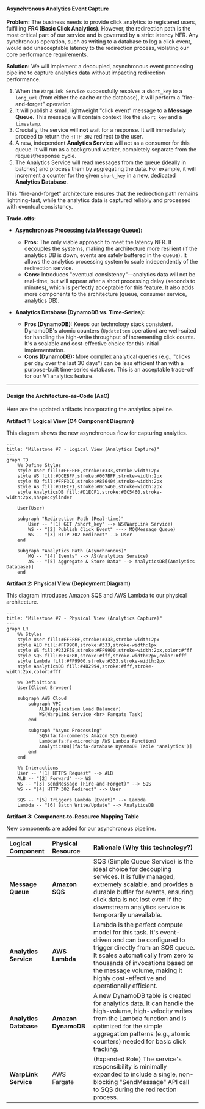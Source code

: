 #### **Asynchronous Analytics Event Capture**

**Problem:**
The business needs to provide click analytics to registered users, fulfilling **FR4 (Basic Click Analytics)**. However, the redirection path is the most critical part of our service and is governed by a strict latency NFR. Any synchronous operation, such as writing to a database to log a click event, would add unacceptable latency to the redirection process, violating our core performance requirements.

**Solution:**
We will implement a decoupled, asynchronous event processing pipeline to capture analytics data without impacting redirection performance.

1.  When the `WarpLink Service` successfully resolves a `short_key` to a `long_url` (from either the cache or the database), it will perform a "fire-and-forget" operation.
2.  It will publish a small, lightweight "click event" message to a **Message Queue**. This message will contain context like the `short_key` and a `timestamp`.
3.  Crucially, the service will **not** wait for a response. It will immediately proceed to return the `HTTP 302` redirect to the user.
4.  A new, independent **Analytics Service** will act as a consumer for this queue. It will run as a background worker, completely separate from the request/response cycle.
5.  The Analytics Service will read messages from the queue (ideally in batches) and process them by aggregating the data. For example, it will increment a counter for the given `short_key` in a new, dedicated **Analytics Database**.

This "fire-and-forget" architecture ensures that the redirection path remains lightning-fast, while the analytics data is captured reliably and processed with eventual consistency.

**Trade-offs:**

*   **Asynchronous Processing (via Message Queue):**
    *   **Pros:** The only viable approach to meet the latency NFR. It decouples the systems, making the architecture more resilient (if the analytics DB is down, events are safely buffered in the queue). It allows the analytics processing system to scale independently of the redirection service.
    *   **Cons:** Introduces "eventual consistency"—analytics data will not be real-time, but will appear after a short processing delay (seconds to minutes), which is perfectly acceptable for this feature. It also adds more components to the architecture (queue, consumer service, analytics DB).

*   **Analytics Database (DynamoDB vs. Time-Series):**
    *   **Pros (DynamoDB):** Keeps our technology stack consistent. DynamoDB's atomic counters (`UpdateItem` operation) are well-suited for handling the high-write throughput of incrementing click counts. It's a scalable and cost-effective choice for this initial implementation.
    *   **Cons (DynamoDB):** More complex analytical queries (e.g., "clicks per day over the last 30 days") can be less efficient than with a purpose-built time-series database. This is an acceptable trade-off for our V1 analytics feature.

---

#### **Design the Architecture-as-Code (AaC)**

Here are the updated artifacts incorporating the analytics pipeline.

**Artifact 1: Logical View (C4 Component Diagram)**

This diagram shows the new asynchronous flow for capturing analytics.

```mermaid
---
title: "Milestone #7 - Logical View (Analytics Capture)"
---
graph TD
    %% Define Styles
    style User fill:#EFEFEF,stroke:#333,stroke-width:2px
    style WS fill:#DCEBFF,stroke:#007BFF,stroke-width:2px
    style MQ fill:#FFF3CD,stroke:#856404,stroke-width:2px
    style AS fill:#D1ECF1,stroke:#0C5460,stroke-width:2px
    style AnalyticsDB fill:#D1ECF1,stroke:#0C5460,stroke-width:2px,shape:cylinder

    User(User)

    subgraph "Redirection Path (Real-time)"
        User -- "[1] GET /short_key" --> WS(WarpLink Service)
        WS -- "[2] Publish Click Event" ---> MQ(Message Queue)
        WS -- "[3] HTTP 302 Redirect" --> User
    end

    subgraph "Analytics Path (Asynchronous)"
        MQ -- "[4] Events" --> AS(Analytics Service)
        AS -- "[5] Aggregate & Store Data" --> AnalyticsDB[(Analytics Database)]
    end
```

**Artifact 2: Physical View (Deployment Diagram)**

This diagram introduces Amazon SQS and AWS Lambda to our physical architecture.

```mermaid
---
title: "Milestone #7 - Physical View (Analytics Capture)"
---
graph LR
    %% Styles
    style User fill:#EFEFEF,stroke:#333,stroke-width:2px
    style ALB fill:#FF9900,stroke:#333,stroke-width:1px
    style WS fill:#232F3E,stroke:#FF9900,stroke-width:2px,color:#fff
    style SQS fill:#FF4F8B,stroke:#fff,stroke-width:2px,color:#fff
    style Lambda fill:#FF9900,stroke:#333,stroke-width:2px
    style AnalyticsDB fill:#4B2994,stroke:#fff,stroke-width:2px,color:#fff

    %% Definitions
    User(Client Browser)

    subgraph AWS Cloud
        subgraph VPC
            ALB(Application Load Balancer)
            WS(WarpLink Service <br> Fargate Task)
        end
        
        subgraph "Async Processing"
            SQS(fa:fa-comments Amazon SQS Queue)
            Lambda(fa:fa-microchip AWS Lambda Function)
            AnalyticsDB[(fa:fa-database DynamoDB Table 'analytics')]
        end
    end

    %% Interactions
    User -- "[1] HTTPS Request" --> ALB
    ALB -- "[2] Forward" --> WS
    WS -- "[3] SendMessage (Fire-and-Forget)" --> SQS
    WS -- "[4] HTTP 302 Redirect" --> User
    
    SQS -- "[5] Triggers Lambda (Event)" --> Lambda
    Lambda -- "[6] Batch Write/Update" --> AnalyticsDB
```

**Artifact 3: Component-to-Resource Mapping Table**

New components are added for our asynchronous pipeline.

| Logical Component | Physical Resource | Rationale (Why this technology?) |
| :--- | :--- | :--- |
| **Message Queue** | **Amazon SQS** | SQS (Simple Queue Service) is the ideal choice for decoupling services. It is fully managed, extremely scalable, and provides a durable buffer for events, ensuring click data is not lost even if the downstream analytics service is temporarily unavailable. |
| **Analytics Service** | **AWS Lambda** | Lambda is the perfect compute model for this task. It's event-driven and can be configured to trigger directly from an SQS queue. It scales automatically from zero to thousands of invocations based on the message volume, making it highly cost-effective and operationally efficient. |
| **Analytics Database** | **Amazon DynamoDB** | A new DynamoDB table is created for analytics data. It can handle the high-volume, high-velocity writes from the Lambda function and is optimized for the simple aggregation patterns (e.g., atomic counters) needed for basic click tracking. |
| **WarpLink Service** | AWS Fargate | (Expanded Role) The service's responsibility is minimally expanded to include a single, non-blocking "SendMessage" API call to SQS during the redirection process. |
